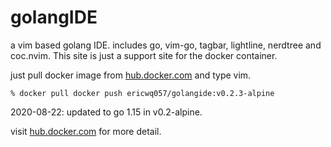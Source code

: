 # golangIDE

a vim based golang IDE. includes go, vim-go, tagbar, lightline, nerdtree and coc.nvim. This site is just a support site for the docker container.

just pull docker image from [hub.docker.com](https://hub.docker.com/r/ericwq057/golangide) and type vim.
```
% docker pull docker push ericwq057/golangide:v0.2.3-alpine
```


2020-08-22: updated to go 1.15 in v0.2-alpine.

visit [hub.docker.com](https://hub.docker.com/r/ericwq057/golangide) for more detail.
